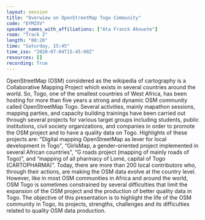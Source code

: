 ```yaml
---
layout: session
title: "Overwiew on OpenStreetMap Togo Community"
code: "EYMZXV"
speaker_names_with_affiliations: ["Ata Franck Akouete"]
room: "Track 2"
length: "00:20"
time: "Saturday, 15:45"
time_iso: "2020-07-04T15:45:00Z"
resources: []
recording: True
---
```

OpenStreetMap (OSM) considered as the wikipedia of cartography is a Collaborative Mapping Project which exists in several countries around the world. So, Togo, one of the smallest countries of West Africa, has been hosting for more than five years a strong and dynamic OSM community called OpenStreetMap Togo. Several activities, mainly mapathon sessions, mapping parties, and capacity building trainings have been carried out through several projects for various target groups including students, public institutions, civil society organizations, and companies in order to promote the OSM project and to have a quality data on Togo. Highlights of these projects are: &#34;Digital mapping OpenStreetMap as lever for local development in Togo&#34;, “GirlsMap, a gender-oriented project implemented in several African countries”, “G roads project (mapping of mainly roads of Togo)”, and “mapping of all pharmacy of Lomé, capital of Togo (CARTOPHARMA)”. Today, there are more than 200 local contributors who, through their actions, are making the OSM data evolve at the country level.  However, like in most OSM communities in Africa and around the world, OSM Togo is sometimes constrained by several difficulties that limit the expansion of the OSM project and the production of better quality data in Togo. The objective of this presentation is to highlight the life of the OSM community in Togo, its projects, strengths, challenges and its difficulties related to quality OSM data production.
